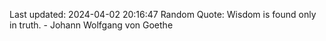Last updated: 2024-04-02 20:16:47
Random Quote: Wisdom is found only in truth. - Johann Wolfgang von Goethe
